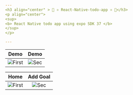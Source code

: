 ```yaml
---
<h3 align="center" > 👋 ⚛️ React-Native-todo-app ⚛️ 👋</h3>
<p align="center"> 
<sup>
<b> React Native todo app using expo SDK 37 </b> 
</sup>  
</p> 

---
```


| Demo | Demo
|:-:|:-:|
| ![First](https://user-images.githubusercontent.com/20374208/82692855-1d949f80-9c69-11ea-80fd-b32d14d22643.gif) | ![Sec](https://user-images.githubusercontent.com/20374208/82692855-1d949f80-9c69-11ea-80fd-b32d14d22643.gif) |

| Home | Add Goal
|:-:|:-:|
| ![First](https://dl3.pushbulletusercontent.com/pvDVnh5ZfycV8Hnej7Q48TqI8WCnOLQX/Screenshot_20200522-201033_Expo.jpg) | ![Sec](https://dl3.pushbulletusercontent.com/bFYATxQScnTGzrz4yF3miFmID6TpCAod/Screenshot_20200522-201019_Expo.jpg) |


